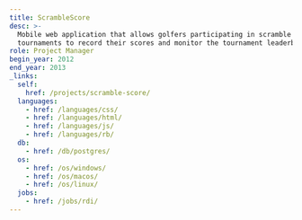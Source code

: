 ```yaml
---
title: ScrambleScore
desc: >-
  Mobile web application that allows golfers participating in scramble golf
  tournaments to record their scores and monitor the tournament leaderboard.
role: Project Manager
begin_year: 2012
end_year: 2013
_links:
  self:
    href: /projects/scramble-score/
  languages:
    - href: /languages/css/
    - href: /languages/html/
    - href: /languages/js/
    - href: /languages/rb/
  db:
    - href: /db/postgres/
  os:
    - href: /os/windows/
    - href: /os/macos/
    - href: /os/linux/
  jobs:
    - href: /jobs/rdi/
---
```

